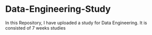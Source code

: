 # Data-Engineering-Study

In this Repository, I have uploaded a study for Data Engineering. 
It is consisted of 7 weeks studies
